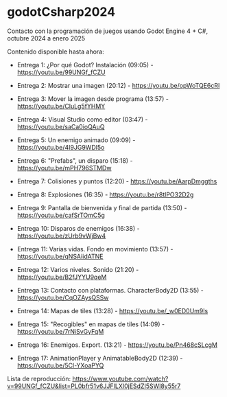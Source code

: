# godotCsharp2024

Contacto con la programación de juegos usando Godot Engine 4 + C#, octubre 2024 a enero 2025

Contenido disponible hasta ahora:

 - Entrega 1: ¿Por qué Godot? Instalación (09:05) - https://youtu.be/99UNGf_fCZU

 - Entrega 2: Mostrar una imagen (20:12) - https://youtu.be/opWoTQE6cRI

 - Entrega 3: Mover la imagen desde programa (13:57) - https://youtu.be/CluLg5fYHMY

 - Entrega 4: Visual Studio como editor (03:47) - https://youtu.be/saCa0ioQAuQ

 - Entrega 5: Un enemigo animado (09:09) - https://youtu.be/4I9JG9WDl5o

 - Entrega 6: "Prefabs", un disparo (15:18) - https://youtu.be/mPH796STMDw

 - Entrega 7: Colisiones y puntos (12:20) - https://youtu.be/AarpDmggths

 - Entrega 8: Explosiones (16:35) - https://youtu.be/r8tlPO32D2g

 - Entrega 9: Pantalla de bienvenida y final de partida (13:50) - https://youtu.be/cafSrTOmC5g

 - Entrega 10: Disparos de enemigos (16:38) - https://youtu.be/zUrb9vWjBw4

 - Entrega 11: Varias vidas. Fondo en movimiento (13:57) - https://youtu.be/qNSAiidATNE

 - Entrega 12: Varios niveles. Sonido (21:20) - https://youtu.be/B2fJYYU9qeM
 
 - Entrega 13: Contacto con plataformas. CharacterBody2D (13:55) - https://youtu.be/CqOZAysQSSw

 - Entrega 14: Mapas de tiles (13:28) - https://youtu.be/_w0ED0Um9ls

 - Entrega 15: "Recogibles" en mapas de tiles (14:09) - https://youtu.be/7rNiSvGyFqM

 - Entrega 16: Enemigos. Export. (13:21) - https://youtu.be/Pn468cSLcgM

 - Entrega 17: AnimationPlayer y AnimatableBody2D (12:39) - https://youtu.be/5Cl-YXoaPYQ

Lista de reproducción: https://www.youtube.com/watch?v=99UNGf_fCZU&list=PL0bfr51v6JJFILXI0jESdZI5SWl8y55r7
